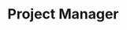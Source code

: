 ---
Destinations: recdFwjsXCx6hfuE7
title: Project Manager
contactImage: OrderedDict([('id', 'att0S9OXpgieZ9MlZ'), ('width', 1776), ('height', 1776), ('url', 'https://dl.airtable.com/.attachments/03b513df5e52eff116522637b605a070/65cf619c/ThePolicyLab-logo-round.png'), ('filename', 'The Policy Lab-logo-round.png'), ('size', 89041), ('type', 'image/png'), ('thumbnails', OrderedDict([('small', OrderedDict([('url', 'https://dl.airtable.com/.attachmentThumbnails/f35a67c08a59e5ff0f7d2a17acb8eadc/be51588b'), ('width', 36), ('height', 36)])), ('large', OrderedDict([('url', 'https://dl.airtable.com/.attachmentThumbnails/be0dd9464b5a392408c7eeb9e7280682/4474ddab'), ('width', 512), ('height', 512)])), ('full', OrderedDict([('url', 'https://dl.airtable.com/.attachmentThumbnails/b0d3131884c1077cb62c38efd8bbce33/829a0b4f'), ('width', 3000), ('height', 3000)]))]))])
name: Attiyya Houston
employer: The Policy Lab at Brown University
Last Modified: 2022-05-27T14:15:34.000Z
---
